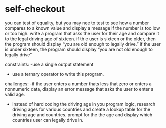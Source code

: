 # self-checkout
you can test of equality, but you may nee to test to see how a number compares to a known value and display a message if the number is too low or too high. 
write a program that asks the user for their age and compare it to the legal driving age of sixteen. if th e user is sixteen or the older, then the program should display “you are old enough to legally drive.” if the user is under sixteen, the program should display “you are not old enough to legally drive”

constraints: 
-use a single output statement
- use a ternary operator to write this program.

challenges: 
-if the user enters a number thats less that zero or enters a nonnumeric data, display an error message that asks the user to enter a valid age.
- instead of hard coding the driving age in you program logic, research driving ages for various countries and create a lookup table for the driving age and countries. prompt for the the age and display which countries user can legally drive in.
